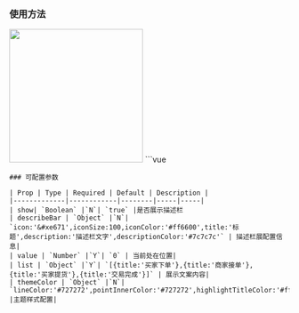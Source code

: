 ### 使用方法
<img   src="https://duxiangguo.github.io/dui-weex/zh-cn/image/dui-row-setps.gif" width="240"/>
```vue
<template>
    <div style="margin-top: 100px">
        <dui-row-steps :value="value"></dui-row-steps>
    </div>
</template>

<script>
    import {duiRowSteps} from  'dui-weex'
    module.exports = {
        components: {
            duiRowSteps
        },
        data() {
            return {
                value:2
            }
        },
        methods: {
      
        }
    }
</script>


```
### 可配置参数

| Prop | Type | Required | Default | Description |
|-------------|------------|--------|-----|-----|
| show| `Boolean` |`N`| `true` |是否展示描述栏
| describeBar | `Object` |`N`| `icon:'&#xe671',iconSize:100,iconColor:'#ff6600',title:'标题',description:'描述栏文字',descriptionColor:'#7c7c7c'` | 描述栏展配置信息|
| value | `Number` |`Y`| `0` | 当前处在位置|
| list | `Object` |`Y`| `[{title:'买家下单'},{title:'商家接单'},{title:'买家提货'},{title:'交易完成'}]` | 展示文案内容|
| themeColor | `Object` |`N`| `lineColor:'#727272',pointInnerColor:'#727272',highlightTitleColor:'#ff6600',pointSize:30,highlightTitleSize:40` |主题样式配置|

